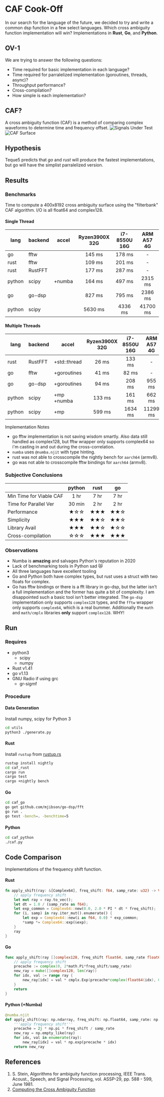 # CAF Cook-Off
In our search for the language of the future, we decided to try and write a common dsp function in a few select languages. Which cross ambiguity function implementation will win? Implementations in **Rust**, **Go**, and **Python**.

## OV-1
We are trying to answer the following questions:
* Time required for basic implementation in each language?
* Time required for parralelized implementation (goroutines, threads, async)?
* Throughput performance?
* Cross-compilation?
* How simple is each implementation?

## CAF?
A cross ambiguity function (CAF) is a method of comparing complex waveforms to determine time and frequency offset.
![Signals Under Test](/docs/s0s1-time.png)
![CAF Surface](/docs/s0s1-caf.png)

## Hypothesis
Teque5 predicts that *go* and *rust* will produce the fastest implementations, but go will have the simplist parralelized version.

## Results
### Benchmarks
Time to compute a 400x8192 cross ambiguity surface using the "filterbank" CAF algorithm. I/O is all float64 and complex128.
#### Single Thread
| lang   | backend | accel        | Ryzen3900X 32G | i7-8550U 16G | ARM A57 4G |
|--------|---------|:------------:|:--------------:|:------------:|:----------:|
| go     | fftw    |              |     145 ms     |    178 ms    |      -     |
| rust   | fftw    |              |     109 ms     |    201 ms    |      -     |
| rust   | RustFFT |              |     177 ms     |    287 ms    |      -     |
| python | scipy   | +numba       |     164 ms     |    497 ms    |   2315 ms  |
| go     | go-dsp  |              |     827 ms     |    795 ms    |   2386 ms  |
| python | scipy   |              |    5630 ms     |   4336 ms    |  41700 ms  |

#### Multiple Threads
| lang   | backend | accel        | Ryzen3900X 32G | i7-8550U 16G | ARM A57 4G |
|--------|---------|--------------|:--------------:|:------------:|:----------:|
| rust   | RustFFT | +std::thread |      26 ms     |    133 ms    |      -     |
| go     | fftw    | +goroutines  |      41 ms     |     82 ms    |      -     |
| go     | go-dsp  | +goroutines  |      94 ms     |    208 ms    |   955 ms   |
| python | scipy   | +mp +numba   |     133 ms     |    161 ms    |   662 ms   |
| python | scipy   | +mp          |     599 ms     |   1634 ms    |  11299 ms  |

Implementation Notes
* go fftw implementation is not saving wisdom smartly. Also data still handled as complex128, but fftw wrapper only supports complex64 so i'm casting in and out during the cross-correlation.
* `numba` uses `@numba.njit` with type hinting.
* rust was not able to crosscompile the nightly bench for `aarch64` (armv8).
* go was not able to crosscompile fftw bindings for `aarch64` (armv8).

### Subjective Conclusions
|                         | python | rust |  go  |
|-------------------------|:------:|:----:|:----:|
| Min Time for Viable CAF |  1 hr  | 7 hr | 7 hr |
| Time for Parallel Ver   | 30 min | 2 hr | 2 hr |
| Performance             |  ★☆☆ | ★★★ | ★★☆ |
| Simplicity              |  ★★★ | ★★☆ | ★★☆ |
| Library Avail           |  ★★★ | ★★☆ | ★☆☆ |
| Cross-compilation       |  ☆☆☆ | ★★★ | ★★★ |

### Observations
* Numba is **amazing** and salvages Python's reputation in 2020
* Lack of benchmarking tools in Python sad 😿
* All three languages have excellent tooling
* Go and Python both have complex types, but rust uses a struct with two floats for complex.
* Go has fftw bindings or there is a fft library in go-dsp, but the latter isn't a full implementation and the former has quite a bit of complexity. I am disappointed such a basic tool isn't better integrated. The `go-dsp` implementation only supports `complex128` types, and the `fftw` wrapper only supports `complex64`, which is a real bummer. Additionally the `math` and `math/cmplx` libraries **only** support `complex128`. WHY!

## Run
### Requires
* python3
    * scipy
    * numpy
* Rust v1.41
* go v1.13
* GNU Radio if using grc
    * gr-sigmf

### Procedure
#### Data Generation
Install numpy, scipy for Python 3
```bash
cd utils
python3 ./generate.py
```
#### Rust
Install `rustup` from [rustup.rs](https://rustup.rs/)
```bash
rustup install nightly
cd caf_rust
cargo run
cargo test
cargo +nightly bench
```
#### Go
```bash
cd caf_go
go get github.com/mjibson/go-dsp/fft
go run .
go test -bench=. -benchtime=5
```
#### Python
```bash
cd caf_python
./caf.py
```
## Code Comparison
Implementations of the frequency shift function.
#### Rust
```rust
fn apply_shift(ray: &[Complex64], freq_shift: f64, samp_rate: u32) -> Vec<Complex64> {
    // apply frequency shift
    let mut ray = ray.to_vec();
    let dt = 1.0 / (samp_rate as f64);
    let exp_common = Complex64::new(0.0, 2.0 * PI * dt * freq_shift);
    for (i, samp) in ray.iter_mut().enumerate() {
        let exp = Complex64::new(i as f64, 0.0) * exp_common;
        *samp *= Complex64::exp(&exp);
    }
    ray
}
```
#### Go
```go
func apply_shift(ray []complex128, freq_shift float64, samp_rate float64) (new_ray []complex128) {
	// apply frequency shift
	precache := complex(0, 2*math.Pi*freq_shift/samp_rate)
	new_ray = make([]complex128, len(ray))
	for idx, val := range ray {
		new_ray[idx] = val * cmplx.Exp(precache*complex(float64(idx), 0))
	}
	return
}
```
#### Python (+Numba)
```python
@numba.njit
def apply_shift(ray: np.ndarray, freq_shift: np.float64, samp_rate: np.float64) -> np.ndarray:
    '''apply frequency shift'''
    precache = 2j * np.pi * freq_shift / samp_rate
    new_ray = np.empty_like(ray)
    for idx, val in enumerate(ray):
        new_ray[idx] = val * np.exp(precache * idx)
    return new_ray
```

## References
1) S. Stein, Algorithms for ambiguity function processing,  IEEE Trans. Acoust., Speech, and Signal Processing, vol. ASSP-29, pp. 588 - 599, June 1981.
2) [Computing the Cross Ambiguity Function](http://ws.binghamton.edu/fowler/Fowler%20Personal%20Page/Publications_files/MS_Thesis_Chris_Yatrakis.pdf)
